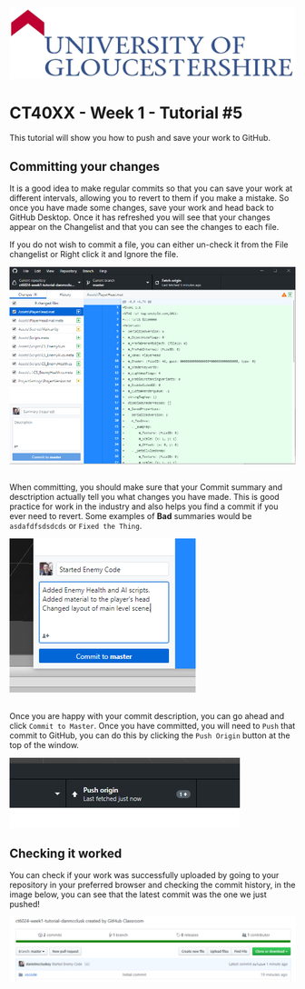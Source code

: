 ![UOG Logo](IMG-All/uoglogo.jpg)

# CT40XX - Week 1 - Tutorial #5
This tutorial will show you how to push and save your work to GitHub.



## Committing your changes
It is a good idea to make regular commits so that you can save your work at different intervals, allowing you to revert to them if you make a mistake. So once you have made some changes, save your work and head back to GitHub Desktop.
Once it has refreshed you will see that your changes appear on the Changelist and that you can see the changes to each file.

If you do not wish to commit a file, you can either un-check it from the File changelist or Right click it and Ignore the file.

![Download](IMG-All/IMG-GitHub-Desktop/8Changes.PNG)
## 
When committing, you should make sure that your Commit summary and desctription actually tell you what changes you have made. This is good practice for work in the industry and also helps you find a commit if you ever need to revert. 
Some examples of **Bad** summaries would be `asdafdfsdsdcds` or `Fixed the Thing`. 

![Download](IMG-All/IMG-GitHub-Desktop/9Changedescription.PNG)
## 
Once you are happy with your commit description, you can go ahead and click `Commit to Master`. Once you have committed, you will need to `Push` that commit to GitHub, you can do this by clicking the `Push Origin` button at the top of the window.

![Download](IMG-All/IMG-GitHub-Desktop/10ComittedA.png)

## Checking it worked
You can check if your work was successfully uploaded by going to your repository in your preferred browser and checking the commit history, in the image below, you can see that the latest commit was the one we just pushed!

![Download](IMG-All/IMG-GitHub-Desktop/12Saved.PNG)
